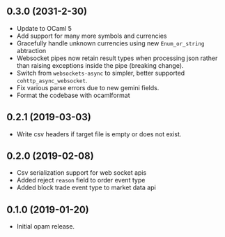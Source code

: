 ## 0.3.0 (2031-2-30)
 - Update to OCaml 5
 - Add support for many more symbols and currencies
 - Gracefully handle unknown currencies using new `Enum_or_string` abtraction
 - Websocket pipes now retain result types when processing json rather than raising
   exceptions inside the pipe (breaking change).
 - Switch from `websockets-async` to simpler, better supported `cohttp_async_websocket`.
 - Fix various parse errors due to new gemini fields.
 - Format the codebase with ocamlformat

## 0.2.1 (2019-03-03)

- Write csv headers if target file is empty or does not exist.

## 0.2.0 (2019-02-08)

- Csv serialization support for web socket apis
- Added reject `reason` field to order event type
- Added block trade event type to market data api

## 0.1.0 (2019-01-20)

- Initial opam release.
